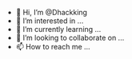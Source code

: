 - 👋 Hi, I’m @Dhackking
- 👀 I’m interested in ...
- 🌱 I’m currently learning ...
- 💞️ I’m looking to collaborate on ...
- 📫 How to reach me ...

<!---
Dhackking/Dhackking is a ✨ special ✨ repository because its `README.md` (this file) appears on your GitHub profile.
You can click the Preview link to take a look at your changes.
--->
